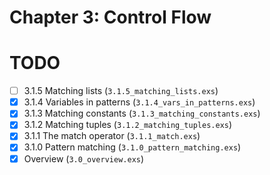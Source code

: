 # Chapter 3: Control Flow
# TODO
- [ ] 3.1.5 Matching lists (`3.1.5_matching_lists.exs`)
- [x] 3.1.4 Variables in patterns (`3.1.4_vars_in_patterns.exs`)
- [x] 3.1.3 Matching constants (`3.1.3_matching_constants.exs`)
- [x] 3.1.2 Matching tuples (`3.1.2_matching_tuples.exs`)
- [x] 3.1.1 The match operator (`3.1.1_match.exs`)
- [x] 3.1.0 Pattern matching (`3.1.0_pattern_matching.exs`)
- [x] Overview (`3.0_overview.exs`)